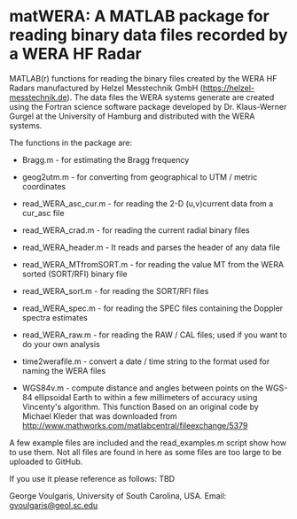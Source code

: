 # matWERA: A MATLAB package for reading binary data files recorded by a WERA HF Radar

MATLAB(r) functions for reading the binary files created by the WERA HF Radars manufactured by Helzel Messtechnik GmbH (https://helzel-messtechnik.de). The data files the WERA systems generate are created using the Fortran science software package developed by Dr. Klaus-Werner Gurgel at the University of Hamburg and distributed with the WERA systems.

The functions in the package are:

  - Bragg.m                  - for estimating the Bragg frequency

  - geog2utm.m               - for converting from geographical to UTM / metric coordinates

  - read_WERA_asc_cur.m      - for reading the 2-D (u,v)current data from a cur_asc file

  - read_WERA_crad.m         - for reading the current radial binary files

  - read_WERA_header.m       - It reads and parses the header of any data file

  - read_WERA_MTfromSORT.m   - for reading the value MT from the WERA sorted (SORT/RFI) binary file

  - read_WERA_sort.m         - for reading the SORT/RFI files

  - read_WERA_spec.m         - for reading the SPEC files containing the Doppler spectra estimates

  - read_WERA_raw.m          - for reading the RAW / CAL files; used if you want to do your own analysis

  - time2werafile.m          - convert a date / time string to the format used for naming the WERA files

  - WGS84v.m                 - compute distance and angles between points on the WGS-84 ellipsoidal Earth to within a few millimeters of accuracy using Vincenty's algorithm. This function Based on an original code by Michael Kleder that was downloaded from http://www.mathworks.com/matlabcentral/fileexchange/5379

A few example files are included and the read_examples.m script show how to use them. Not all files are found in here as some files are too large to be uploaded to GitHub.

If you use it please reference as follows: TBD

George Voulgaris, University of South Carolina, USA.
Email: gvoulgaris@geol.sc.edu
